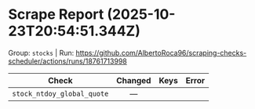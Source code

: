 # Scrape Report (2025-10-23T20:54:51.344Z)

Group: `stocks`  |  Run: https://github.com/AlbertoRoca96/scraping-checks-scheduler/actions/runs/18761713998

| Check | Changed | Keys | Error |
|---|:---:|:--|:--|
| `stock_ntdoy_global_quote` | — |  |  |
